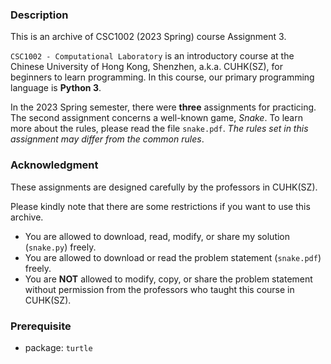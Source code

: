 ### Description

This is an archive of CSC1002 (2023 Spring) course Assignment 3.

`CSC1002 - Computational Laboratory` is an introductory course at the Chinese University of Hong Kong, Shenzhen, a.k.a. CUHK(SZ), for beginners to learn programming. In this course, our primary programming language is **Python 3**.

In the 2023 Spring semester, there were **three** assignments for practicing. The second assignment concerns a well-known game, *Snake*. To learn more about the rules, please read the file `snake.pdf`. *The rules set in this assignment may differ from the common rules*.

### Acknowledgment

These assignments are designed carefully by the professors in CUHK(SZ).

Please kindly note that there are some restrictions if you want to use this archive.

* You are allowed to download, read, modify, or share my solution (`snake.py`) freely.
* You are allowed to download or read the problem statement (`snake.pdf`) freely.
* You are **NOT** allowed to modify, copy, or share the problem statement without permission from the professors who taught this course in CUHK(SZ).

### Prerequisite
* package: `turtle`
